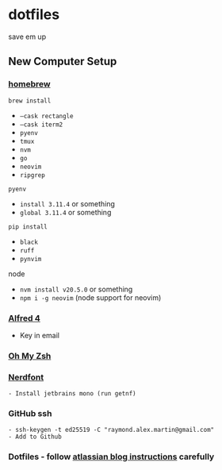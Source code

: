 # dotfiles
save em up

## New Computer Setup

### [homebrew](https://brew.sh)
`brew install`
- `—cask rectangle`
- `—cask iterm2`
- `pyenv`
- `tmux`
- `nvm`
- `go`
- `neovim`
- `ripgrep`


`pyenv`
- `install 3.11.4` or something
- `global 3.11.4` or something


`pip install`
- `black`
- `ruff`
- `pynvim`

node
- `nvm install v20.5.0` or something
- `npm i -g neovim` (node support for neovim)

### [Alfred 4](https://www.alfredapp.com/help/v4/)
- Key in email
### [Oh My Zsh](https://ohmyz.sh/#install)
### [Nerdfont](https://github.com/ronniedroid/getnf)
    - Install jetbrains mono (run getnf)

### GitHub ssh
    - ssh-keygen -t ed25519 -C "raymond.alex.martin@gmail.com"
    - Add to Github

### Dotfiles - follow [atlassian blog instructions](https://www.atlassian.com/git/tutorials/dotfiles) carefully

